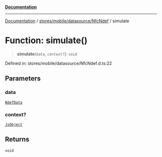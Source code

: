 [**Documentation**](../../../../../index.md)

***

[Documentation](../../../../../index.md) / [stores/mobile/datasource/NfcNdef](../index.md) / simulate

# Function: simulate()

> **simulate**(`data`, `context?`): `void`

Defined in: stores/mobile/datasource/NfcNdef.d.ts:22

## Parameters

### data

[`NdefData`](../interfaces/NdefData.md)

### context?

[`JsObject`](../../../../../perspective-client/type-aliases/JsObject.md)

## Returns

`void`
